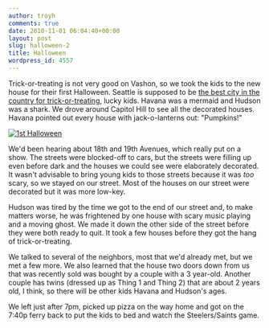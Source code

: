 ```yaml
---
author: troyh
comments: true
date: 2010-11-01 06:04:40+00:00
layout: post
slug: halloween-2
title: Halloween
wordpress_id: 4557
---
```


Trick-or-treating is not very good on Vashon, so we took the kids to the new house for their first Halloween. Seattle is supposed to be [the best city in the country for trick-or-treating](http://money.cnn.com/2010/10/27/pf/best_trick_or_treat_halloween/index.htm), lucky kids. Havana was a mermaid and Hudson was a shark. We drove around Capitol Hill to see all the decorated houses. Havana pointed out every house with jack-o-lanterns out: "Pumpkins!"

[![1st Halloween](http://farm2.static.flickr.com/1065/5136661062_c742572a5e.jpg)](http://www.flickr.com/photos/troyh/5136661062/)

We'd been hearing about 18th and 19th Avenues, which really put on a show. The streets were blocked-off to cars, but the streets were filling up even before dark and the houses we could see were elaborately decorated. It wasn't advisable to bring young kids to those streets because it was _too_ scary, so we stayed on our street. Most of the houses on our street were decorated but it was more low-key.

<!-- more -->

Hudson was tired by the time we got to the end of our street and, to make matters worse, he was frightened by one house with scary music playing and a moving ghost. We made it down the other side of the street before they were both ready to quit. It took a few houses before they got the hang of trick-or-treating.

We talked to several of the neighbors, most that we'd already met, but we met a few more. We also learned that the house two doors down from us that was recently sold was bought by a couple with a 3 year-old. Another couple has twins (dressed up as Thing 1 and Thing 2) that are about 2 years old, I think, so there will be other kids Havana and Hudson's ages.

We left just after 7pm, picked up pizza on the way home and got on the 7:40p ferry back to put the kids to bed and watch the Steelers/Saints game.
